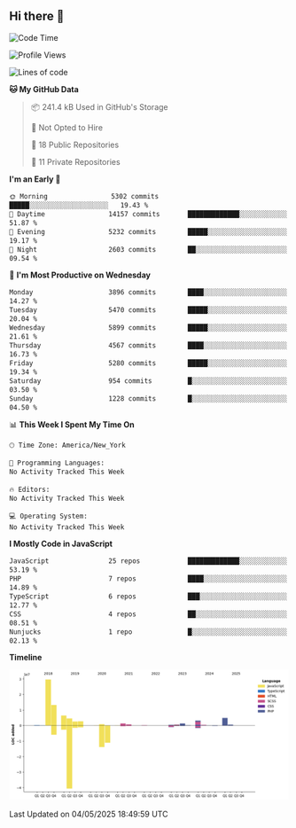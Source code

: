 ## Hi there 👋

<!--START_SECTION:waka-->
![Code Time](http://img.shields.io/badge/Code%20Time-351%20hrs%209%20mins-blue)

![Profile Views](http://img.shields.io/badge/Profile%20Views-0-blue)

![Lines of code](https://img.shields.io/badge/From%20Hello%20World%20I%27ve%20Written-73.9%20million%20lines%20of%20code-blue)

**🐱 My GitHub Data** 

> 📦 241.4 kB Used in GitHub's Storage 
 > 
> 🚫 Not Opted to Hire
 > 
> 📜 18 Public Repositories 
 > 
> 🔑 11 Private Repositories 
 > 
**I'm an Early 🐤** 

```text
🌞 Morning                5302 commits        █████░░░░░░░░░░░░░░░░░░░░   19.43 % 
🌆 Daytime                14157 commits       █████████████░░░░░░░░░░░░   51.87 % 
🌃 Evening                5232 commits        █████░░░░░░░░░░░░░░░░░░░░   19.17 % 
🌙 Night                  2603 commits        ██░░░░░░░░░░░░░░░░░░░░░░░   09.54 % 
```
📅 **I'm Most Productive on Wednesday** 

```text
Monday                   3896 commits        ████░░░░░░░░░░░░░░░░░░░░░   14.27 % 
Tuesday                  5470 commits        █████░░░░░░░░░░░░░░░░░░░░   20.04 % 
Wednesday                5899 commits        █████░░░░░░░░░░░░░░░░░░░░   21.61 % 
Thursday                 4567 commits        ████░░░░░░░░░░░░░░░░░░░░░   16.73 % 
Friday                   5280 commits        █████░░░░░░░░░░░░░░░░░░░░   19.34 % 
Saturday                 954 commits         █░░░░░░░░░░░░░░░░░░░░░░░░   03.50 % 
Sunday                   1228 commits        █░░░░░░░░░░░░░░░░░░░░░░░░   04.50 % 
```


📊 **This Week I Spent My Time On** 

```text
🕑︎ Time Zone: America/New_York

💬 Programming Languages: 
No Activity Tracked This Week

🔥 Editors: 
No Activity Tracked This Week

💻 Operating System: 
No Activity Tracked This Week
```

**I Mostly Code in JavaScript** 

```text
JavaScript               25 repos            █████████████░░░░░░░░░░░░   53.19 % 
PHP                      7 repos             ████░░░░░░░░░░░░░░░░░░░░░   14.89 % 
TypeScript               6 repos             ███░░░░░░░░░░░░░░░░░░░░░░   12.77 % 
CSS                      4 repos             ██░░░░░░░░░░░░░░░░░░░░░░░   08.51 % 
Nunjucks                 1 repo              █░░░░░░░░░░░░░░░░░░░░░░░░   02.13 % 
```



**Timeline**

![Lines of Code chart](https://raw.githubusercontent.com/wilbertcaba/wilbertcaba/main/assets/bar_graph.png)


 Last Updated on 04/05/2025 18:49:59 UTC
<!--END_SECTION:waka-->

<!--
**wilbertcaba/wilbertcaba** is a ✨ _special_ ✨ repository because its `README.md` (this file) appears on your GitHub profile.

Here are some ideas to get you started:

- 🔭 I’m currently working on ...
- 🌱 I’m currently learning ...
- 👯 I’m looking to collaborate on ...
- 🤔 I’m looking for help with ...
- 💬 Ask me about ...
- 📫 How to reach me: ...
- 😄 Pronouns: ...
- ⚡ Fun fact: ...
-->
